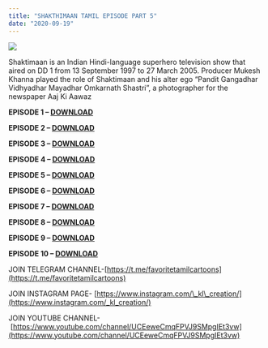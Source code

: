 ```yaml
---
title: "SHAKTHIMAAN TAMIL EPISODE PART 5"
date: "2020-09-19"
---
```


[![](https://1.bp.blogspot.com/-ep21ne_682E/Xz0d8SFL5zI/AAAAAAAAASE/39gxfuE4OH8ws0zQmeYgGygBUuTmXgr2gCPcBGAYYCw/s640/shakti_new__5517764_835x547-m.jpg)](https://1.bp.blogspot.com/-ep21ne_682E/Xz0d8SFL5zI/AAAAAAAAASE/39gxfuE4OH8ws0zQmeYgGygBUuTmXgr2gCPcBGAYYCw/s835/shakti_new__5517764_835x547-m.jpg)

Shaktimaan is an Indian Hindi-language superhero television show that aired on DD 1 from 13 September 1997 to 27 March 2005. Producer Mukesh Khanna played the role of Shaktimaan and his alter ego “Pandit Gangadhar Vidhyadhar Mayadhar Omkarnath Shastri”, a photographer for the newspaper Aaj Ki Aawaz

**EPISODE 1 – [DOWNLOAD](https://mega.nz/file/CgNkXQJY#gLsDHZddCvWzHgrAH7xyamD1H70G_bIzKIQYQGqmD3s)**

**EPISODE 2 – [DOWNLOAD](https://mega.nz/file/T1MClQiS#m52U1g2yIhAYxXPrgRvIE9svbao3E2gbtfLGwWf7QLQ)**

**EPISODE 3 – [DOWNLOAD](https://mega.nz/file/alUUgSTD#YxGqX5CPjwwS6V0Vztfv0y84BLXzpCK3hLwC84ooml0)**

**EPISODE 4 – [DOWNLOAD](https://mega.nz/file/y0NEQQaD#qAidZwKoya3ZDqOiSq8exIO_zpYDFaMTun04sMmQKYM)**

**EPISODE 5 – [DOWNLOAD](https://mega.nz/file/7hU02IJS#N7sgLWlidEjUWppuogCKwCu_LA2XMRvLgnMvj48_tZg)**

**EPISODE 6 – [DOWNLOAD](https://mega.nz/file/mlEC2YJR#rX00CcsTtvpM7EqvsixqLCiykAWpz83OcnJ92V3VBLY)**

**EPISODE 7 – [DOWNLOAD](https://mega.nz/file/P9dGhQZY#DWrp90L_dxhOXoEAhiG_w-xXXe3WdejBZUViM9M6Tkw)**

**EPISODE 8 – [DOWNLOAD](https://mega.nz/file/v4cwSAwJ#dJ8AH36KN6uTpBqU854TxGREBTjBgihm7TjJi49zBd8)**

**EPISODE 9 – [DOWNLOAD](https://mega.nz/file/e9dk2CBR#ZxM3YirmRyqBz055ENvyYTK4kh2bNdKyO0usJBZsUjE)**

**EPISODE 10 – [DOWNLOAD](https://mega.nz/file/K5c03K6Q#hUcYQySKwXaK3lJLQmFpLUpKeMBTK-lydGDYuPsb9eM)**

JOIN TELEGRAM CHANNEL-[https://t.me/favoritetamilcartoons](https://t.me/favoritetamilcartoons)

JOIN INSTAGRAM PAGE- [https://www.instagram.com/\_kl\_creation/](https://www.instagram.com/_kl_creation/)

JOIN YOUTUBE CHANNEL- [https://www.youtube.com/channel/UCEeweCmqFPVJ9SMpgIEt3vw](https://www.youtube.com/channel/UCEeweCmqFPVJ9SMpgIEt3vw)
